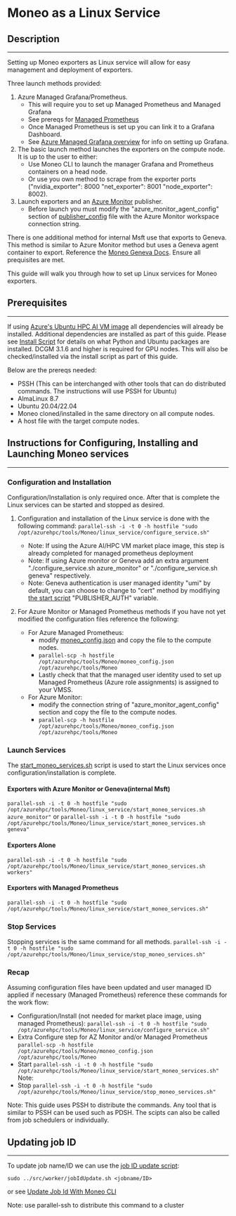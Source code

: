 # Moneo as a Linux Service #

## Description ##

-----
Setting up Moneo exporters as Linux service will allow for easy management and deployment of exporters.

Three launch methods provided:

1. Azure Managed Grafana/Prometheus.
   - This will require you to set up Managed Prometheus and Managed Grafana
   - See prereqs for [Managed Prometheus](../docs/ManagedPrometheusAgent.md)
   - Once Managed Prometheus is set up you can link it to a Grafana Dashboard.
   - See [Azure Managed Grafana overview](https://learn.microsoft.com/en-us/azure/managed-grafana/overview) for info on setting up Grafana.
2. The basic launch method launches the exporters on the compute node. It is up to the user to either:
   - Use Moneo CLI to launch the manager Grafana and Prometheus containers on a head node.
   - Or use you own method to scrape from the exporter ports ("nvidia_exporter": 8000 "net_exporter": 8001 "node_exporter": 8002).
3. Launch exporters and an [Azure Monitor](../docs/AzureMonitorAgent.md) publisher.
   - Before launch you must modify the "azure_monitor_agent_config" section of [publisher_config](../src/worker/publisher/config/publisher_config.json) file with the Azure Monitor workspace connection string.

There is one additional method for internal Msft use that exports to Geneva. This method is similar to Azure Monitor method but uses a Geneva agent container to export. Reference the [Moneo Geneva Docs](../docs/GenevaAgent.MD). Ensure all prequisites are met. 

This guide will walk you through how to set up Linux services for Moneo exporters.

## Prerequisites ##

-----
If using [Azure's Ubuntu HPC AI VM image](https://azuremarketplace.microsoft.com/en-us/marketplace/apps/microsoft-dsvm.ubuntu-hpc?tab=overview) all dependencies will already be installed. Additional dependencies are installed as part of this guide. Please see [Install Script](../src/worker/install/install.sh) for details on what Python and Ubuntu packages are installed. DCGM 3.1.6 and higher is required for GPU nodes. This will also be checked/installed via the install script as part of this guide.

Below are the prereqs needed:

- PSSH (This can be interchanged with other tools that can do distributed commands. The instructions will use PSSH for Ubuntu)
- AlmaLinux 8.7
- Ubuntu 20.04/22.04
- Moneo cloned/installed in the same directory on all compute nodes.
- A host file with the target compute nodes.

## Instructions for Configuring, Installing and Launching Moneo services ##

-----

### Configuration and Installation ###

Configuration/Installation is only required once. After that is complete the Linux services can be started and stopped as desired.

1. Configuration and installation of the Linux service is done with the following command:
   ```parallel-ssh -i -t 0 -h hostfile "sudo /opt/azurehpc/tools/Moneo/linux_service/configure_service.sh"```
     - Note: If using the Azure AI/HPC VM market place image, this step is already completed for managed prometheus deployment
     - Note: If using Azure monitor or Geneva add an extra argument "./configure_service.sh azure_monitor"  or "./configure_service.sh geneva" respectively.
     - Note: Geneva authentication is user managed identity "umi" by default, you can choose to change to "cert" method by modifiying [the start script](./configure_service.sh) "PUBLISHER_AUTH" variable.

2. For Azure Monitor or Managed Prometheus methods if you have not yet modified the configuration files reference the following:
   - For Azure Managed Prometheus:
     - modify [moneo_config.json](../moneo_config.json) and copy the file to the compute nodes.
     - ```parallel-scp -h hostfile /opt/azurehpc/tools/Moneo/moneo_config.json /opt/azurehpc/tools/Moneo```
     - Lastly check that that the managed user identity used to set up Managed Prometheus (Azure role assignments) is assigned to your VMSS.
   - For Azure Monitor:
     - modify the connection string of "azure_monitor_agent_config" section and copy the file to the compute nodes.
     - ```parallel-scp -h hostfile /opt/azurehpc/tools/Moneo/moneo_config.json /opt/azurehpc/tools/Moneo```

### Launch Services ###

The [start_moneo_services.sh](./start_moneo_services.sh) script is used to start the Linux services once configuration/installation is complete.

#### Exporters with Azure Monitor or Geneva(internal Msft) ####

```parallel-ssh -i -t 0 -h hostfile "sudo /opt/azurehpc/tools/Moneo/linux_service/start_moneo_services.sh azure_monitor"```
   or
```parallel-ssh -i -t 0 -h hostfile "sudo /opt/azurehpc/tools/Moneo/linux_service/start_moneo_services.sh geneva"```

#### Exporters Alone ####

```parallel-ssh -i -t 0 -h hostfile "sudo /opt/azurehpc/tools/Moneo/linux_service/start_moneo_services.sh workers"```

#### Exporters with Managed Prometheus ####

```parallel-ssh -i -t 0 -h hostfile "sudo /opt/azurehpc/tools/Moneo/linux_service/start_moneo_services.sh"```

### Stop Services ###

Stopping services is the same command for all methods.
```parallel-ssh -i -t 0 -h hostfile "sudo /opt/azurehpc/tools/Moneo/linux_service/stop_moneo_services.sh"```

### Recap ###

Assuming configuration files have been updated and user managed ID applied if necessary (Managed Prometheus) reference these commands for the work flow:

- Configuration/Install (not needed for market place image, using managed Prometheus):
   ```parallel-ssh -i -t 0 -h hostfile "sudo /opt/azurehpc/tools/Moneo/linux_service/configure_service.sh"```
- Extra Configure step for AZ Monitor and/or Managed Prometheus
   ```parallel-scp -h hostfile /opt/azurehpc/tools/Moneo/moneo_config.json /opt/azurehpc/tools/Moneo```
- Start
   ```parallel-ssh -i -t 0 -h hostfile "sudo /opt/azurehpc/tools/Moneo/linux_service/start_moneo_services.sh"```
   Note:
- Stop
   ```parallel-ssh -i -t 0 -h hostfile "sudo /opt/azurehpc/tools/Moneo/linux_service/stop_moneo_services.sh"```

 Note: This guide uses PSSH to distribute the commands. Any tool that is similar to PSSH can be used such as PDSH. The scipts can also be called from job schedulers or individually.

## Updating job ID ##

-----
To update job name/ID we can use the [job ID update script](../src/worker/jobIdUpdate.sh):

```sudo ../src/worker/jobIdUpdate.sh <jobname/ID>```

or see [Update Job Id With Moneo CLI](../docs/JobFiltering.md)

Note: use parallel-ssh to distribute this command to a cluster
